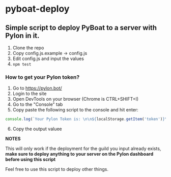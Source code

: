 # pyboat-deploy

## Simple script to deploy PyBoat to a server with Pylon in it.

1. Clone the repo
2. Copy config.js.example -> config.js
3. Edit config.js and input the values
4. `npm test`

### How to get your Pylon token?
1. Go to https://pylon.bot/
2. Login to the site
3. Open DevTools on your browser (Chrome is CTRL+SHIFT+I)
4. Go to the "Console" tab
5. Copy paste the following script to the console and hit enter:
```js
console.log(`Your Pylon Token is: \n\n${localStorage.getItem('token')}\n\n`)
```
6. Copy the output valuee



**NOTES**

This will only work if the deployment for the guild you input already exists, __make sure to deploy anything to your server on the Pylon dashboard before using this script__

Feel free to use this script to deploy other things.
